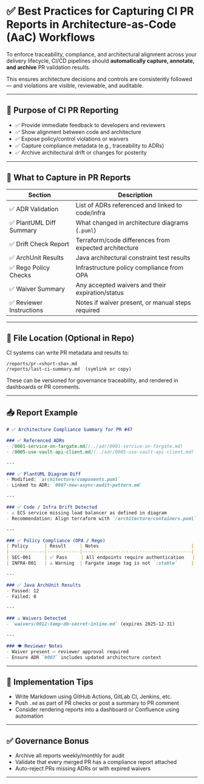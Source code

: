 
# ✅ Best Practices for Capturing CI PR Reports in Architecture-as-Code (AaC) Workflows

To enforce traceability, compliance, and architectural alignment across your delivery lifecycle, CI/CD pipelines should **automatically capture, annotate, and archive** PR validation results.

This ensures architecture decisions and controls are consistently followed — and violations are visible, reviewable, and auditable.

---

## 📌 Purpose of CI PR Reporting

- ✅ Provide immediate feedback to developers and reviewers
- ✅ Show alignment between code and architecture
- ✅ Expose policy/control violations or waivers
- ✅ Capture compliance metadata (e.g., traceability to ADRs)
- ✅ Archive architectural drift or changes for posterity

---

## 🔹 What to Capture in PR Reports

| Section                    | Description                                                                 |
|----------------------------|-----------------------------------------------------------------------------|
| ✅ ADR Validation           | List of ADRs referenced and linked to code/infra                            |
| ✅ PlantUML Diff Summary    | What changed in architecture diagrams (`.puml`)                             |
| ✅ Drift Check Report       | Terraform/code differences from expected architecture                      |
| ✅ ArchUnit Results         | Java architectural constraint test results                                 |
| ✅ Rego Policy Checks       | Infrastructure policy compliance from OPA                                  |
| ✅ Waiver Summary           | Any accepted waivers and their expiration/status                           |
| ✅ Reviewer Instructions    | Notes if waiver present, or manual steps required                          |

---

## 📁 File Location (Optional in Repo)

CI systems can write PR metadata and results to:
```
/reports/pr-<short-sha>.md
/reports/last-ci-summary.md  (symlink or copy)
```

These can be versioned for governance traceability, and rendered in dashboards or PR comments.

---

## 📥 Report Example

```markdown
# ✅ Architecture Compliance Summary for PR #47

### ✅ Referenced ADRs
- [0001-service-on-fargate.md](../adr/0001-service-on-fargate.md)
- [0005-use-vault-api-client.md](../adr/0005-use-vault-api-client.md)

---

### ✅ PlantUML Diagram Diff
- Modified: `architecture/components.puml`
- Linked to ADR: `0007-new-async-audit-pattern.md`

---

### ✅ Code / Infra Drift Detected
- ⚠️ ECS service missing load balancer as defined in diagram
- Recommendation: Align terraform with `/architecture/containers.puml` or update diagram + ADR

---

### ✅ Policy Compliance (OPA / Rego)
| Policy      | Result     | Notes                                  |
|-------------|------------|----------------------------------------|
| SEC-001     | ✅ Pass     | All endpoints require authentication   |
| INFRA-001   | ⚠️ Warning  | Fargate image tag is not `:stable`     |

---

### ✅ Java ArchUnit Results
- Passed: 12
- Failed: 0

---

### ⚠️ Waivers Detected
- `waivers/0012-temp-db-secret-inline.md` (expires 2025-12-31)

---

### 👁️ Reviewer Notes
- Waiver present – reviewer approval required
- Ensure ADR `0007` includes updated architecture context

```

---

## 🧪 Implementation Tips

- Write Markdown using GitHub Actions, GitLab CI, Jenkins, etc.
- Push `.md` as part of PR checks or post a summary to PR comment
- Consider rendering reports into a dashboard or Confluence using automation

---

## ✅ Governance Bonus

- Archive all reports weekly/monthly for audit
- Validate that every merged PR has a compliance report attached
- Auto-reject PRs missing ADRs or with expired waivers

---

